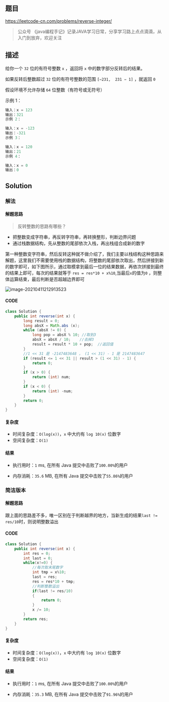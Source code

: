 ## 题目



https://leetcode-cn.com/problems/reverse-integer/



> 公众号 《java编程手记》记录JAVA学习日常，分享学习路上点点滴滴，从入门到放弃，欢迎关注



## 描述



给你一个 `32` 位的有符号整数 `x` ，返回将 `x` 中的数字部分反转后的结果。



如果反转后整数超过 `32` 位的有符号整数的范围 `[−231,  231 − 1]` ，就返回 `0`

假设环境不允许存储 `64` 位整数（有符号或无符号）



示例 1：

```python
输入：x = 123
输出：321
示例 2：

输入：x = -123
输出：-321
示例 3：

输入：x = 120
输出：21
示例 4：

输入：x = 0
输出：0
```



## Solution



### 解法



#### 解题思路

>  反转整数的思路有哪些？

* 把整数变成字符串，再反转字符串，再转换整形，判断边界问题
* 通过栈数据结构，先从整数的尾部依次入栈，再出栈组合成新的数字



第一种整数变字符串，然后反转这种就不做介绍了，我们主要以栈结构这种思路来解题，这里我们不需要使用栈的数据结构，将整数的尾部依次取出，然后拼接到新的数字即可，如下图所示，通过取模拿到最后一位的结果数据，再依次拼接到最终的结果上即可，每次的结果就等于 `res = res*10 + x%10`,当最后`x`的值为`0` ，则整体运算结束，最后判断是否超越边界即可



![image-20210411212913523](https://i.loli.net/2021/04/11/ketoiNXjbMJY82O.png)





#### CODE

```java
class Solution {
    public int reverse(int x) {
        long result = 0;
        long absX = Math.abs (x);
        while (absX != 0) {
            long pop = absX % 10; //取到3
            absX = absX / 10;    //去掉3
            result = result * 10 + pop;  //返回值
        }
        //1 << 31 是 -2147483648 ， (1 << 31) - 1 是 2147483647
        if (result <= 1 << 31 || result > (1 << 31) - 1) {
            return 0;
        }
        if (x > 0) {
            return (int) num;
        }
        if (x < 0) {
            return (int) -num;
        }
        return 0;
    }
}
```



#### 复杂度

* 时间复杂度：`O(log(x))`，`x` 中大约有 `log 10(x)` 位数字
* 空间复杂度：`O(1)`





#### 结果



* 执行用时：`1` ms, 在所有 Java 提交中击败了`100.00%`的用户

* 内存消耗：`35.6` MB, 在所有 Java 提交中击败了`55.86%`的用户



### 简洁版本



#### 解题思路



跟上面的思路差不多，唯一区别在于判断越界的地方，当新生成的结果`last != res/10`时，则说明整数溢出



#### CODE

```java
class Solution {
    public int reverse(int x) {
        int res = 0;
        int last = 0;
        while(x!=0) {
            //每次取末尾数字
            int tmp = x%10;
            last = res;
            res = res*10 + tmp;
            //判断整数溢出
            if(last != res/10)
            {
                return 0;
            }
            x /= 10;
        }
        return res;
    }
}
```



#### 复杂度



* 时间复杂度：`O(log(x))`，`x` 中大约有 `log 10(x)` 位数字
* 空间复杂度：`O(1)`



#### 结果

* 执行用时：`1` ms, 在所有 Java 提交中击败了`100.00%`的用户

* 内存消耗：`35.3` MB, 在所有 Java 提交中击败了`91.96%`的用户













